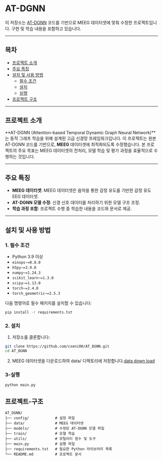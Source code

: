 # AT-DGNN

이 저장소는 [AT-DGNN](https://github.com/xmh1011/AT-DGNN.git) 코드를 기반으로 MEEG 데이터셋에 맞춰 수정한 프로젝트입니다. 구현 및 학습 내용을 포함하고 있습니다.

---

## 목차
- [프로젝트 소개](#프로젝트-소개)
- [주요 특징](#주요-특징)
- [설치 및 사용 방법](#설치-및-사용-방법)
  - [필수 조건](#1-필수-조건)
  - [설치](#2-설치)
  - [실행](#3-실행)
- [프로젝트 구조](#프로젝트-구조)

---

## 프로젝트 소개

**AT-DGNN (Attention-based Temporal Dynamic Graph Neural Network)**는 동적 그래프 학습을 위해 설계된 고급 신경망 프레임워크입니다. 이 프로젝트는 원본 AT-DGNN 코드를 기반으로, **MEEG** 데이터셋에 최적화되도록 수정했습니다. 본 프로젝트의 주요 목표는 MEEG 데이터셋의 전처리, 모델 학습 및 평가 과정을 효율적으로 수행하는 것입니다.

---

## 주요 특징

- **MEEG 데이터셋**: MEEG 데이터셋은 음악을 통한 감정 유도를 기반한 감정 유도 EEG 데이터셋.
- **AT-DGNN 모델 수정**: 신경 신호 데이터를 처리하기 위한 모델 구조 조정.
- **학습 과정 포함**: 프로젝트 수행 중 학습한 내용을 코드와 문서로 제공.

---

## 설치 및 사용 방법

### 1. 필수 조건
- Python 3.9 이상
- `einops~=0.8.0`
- `h5py~=3.9.0`
- `numpy~=1.24.3`
- `scikit_learn~=1.3.0`
- `scipy~=1.13.0`
- `torch~=2.4.0`
- `torch_geometric~=2.5.3`

다음 명령어로 필수 패키지를 설치할 수 있습니다:
```bash
pip install -r requirements.txt
```

### 2. 설치
1.	저장소를 클론합니다:
```bash
git clone https://github.com/cxeni00/AT_DGNN.git
cd AT_DGNN
```

2.	MEEG 데이터셋을 다운로드하여 data/ 디렉토리에 저장합니다.[data down load](https://drive.google.com/drive/folders/1Tabw5sjpFiwy88yP-C-LnunNFrrre9AR)

### 3-실행
```bash
python main.py
```

## 프로젝트-구조
```plaintext
AT_DGNN/
├── config/            # 설정 파일 
├── data/              # MEEG 데이터셋
├── models/            # 수정된 AT-DGNN 모델 파일
├── train/             # 모델 학습 
├── utils/             # 유틸리티 함수 및 도구
├── main.py            # 실행 파일
├── requirements.txt   # 필요한 Python 라이브러리 목록
└── README.md          # 프로젝트 문서
```





